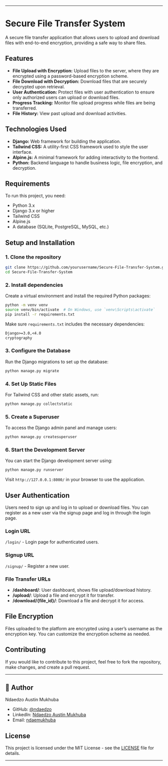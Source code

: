 
---

# Secure File Transfer System

A secure file transfer application that allows users to upload and download files with end-to-end encryption, providing a safe way to share files.

## Features

- **File Upload with Encryption:** Upload files to the server, where they are encrypted using a password-based encryption scheme.
- **File Download with Decryption:** Download files that are securely decrypted upon retrieval.
- **User Authentication:** Protect files with user authentication to ensure only authorized users can upload or download files.
- **Progress Tracking:** Monitor file upload progress while files are being transferred.
- **File History:** View past upload and download activities.

## Technologies Used

- **Django:** Web framework for building the application.
- **Tailwind CSS:** A utility-first CSS framework used to style the user interface.
- **Alpine.js:** A minimal framework for adding interactivity to the frontend.
- **Python:** Backend language to handle business logic, file encryption, and decryption.

## Requirements

To run this project, you need:

- Python 3.x
- Django 3.x or higher
- Tailwind CSS
- Alpine.js
- A database (SQLite, PostgreSQL, MySQL, etc.)

## Setup and Installation

### 1. Clone the repository

```bash
git clone https://github.com/yourusername/Secure-File-Transfer-System.git
cd Secure-File-Transfer-System
```

### 2. Install dependencies

Create a virtual environment and install the required Python packages:

```bash
python -m venv venv
source venv/bin/activate  # On Windows, use `venv\Scripts\activate`
pip install -r requirements.txt
```

Make sure `requirements.txt` includes the necessary dependencies:

```txt
Django>=3.0,<4.0
cryptography
```

### 3. Configure the Database

Run the Django migrations to set up the database:

```bash
python manage.py migrate
```

### 4. Set Up Static Files

For Tailwind CSS and other static assets, run:

```bash
python manage.py collectstatic
```

### 5. Create a Superuser

To access the Django admin panel and manage users:

```bash
python manage.py createsuperuser
```

### 6. Start the Development Server

You can start the Django development server using:

```bash
python manage.py runserver
```

Visit `http://127.0.0.1:8000/` in your browser to use the application.

## User Authentication

Users need to sign up and log in to upload or download files. You can register as a new user via the signup page and log in through the login page.

### Login URL

`/login/` - Login page for authenticated users.

### Signup URL

`/signup/` - Register a new user.

### File Transfer URLs

- **/dashboard/**: User dashboard, shows file upload/download history.
- **/upload/**: Upload a file and encrypt it for transfer.
- **/download/{file_id}/**: Download a file and decrypt it for access.

## File Encryption

Files uploaded to the platform are encrypted using a user’s username as the encryption key. You can customize the encryption scheme as needed.

## Contributing

If you would like to contribute to this project, feel free to fork the repository, make changes, and create a pull request.

---

## 👤 Author

Ndaedzo Austin Mukhuba
- GitHub: [@ndaedzo](https://github.com/ndaedxo)
- LinkedIn: [Ndaedzo Austin Mukhuba](https://linkedin.com/in/ndaedzo-mukhuba-71759033b)
- Email: [ndaemukhuba](ndaemukhuba@gmail.com)
  
## License

This project is licensed under the MIT License - see the [LICENSE](LICENSE) file for details.

---
